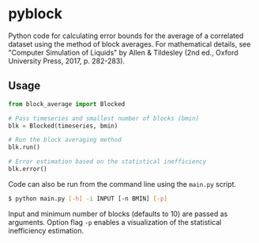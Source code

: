 # pyblock

Python code for calculating error bounds for the average of a correlated dataset using the method of block averages. For mathematical details, see "Computer Simulation of Liquids" by Allen & Tildesley (2nd ed., Oxford University Press, 2017, p. 282-283).

## Usage

```python
from block_average import Blocked

# Pass timeseries and smallest number of blocks (bmin)
blk = Blocked(timeseries, bmin)

# Run the block averaging method
blk.run()

# Error estimation based on the statistical inefficiency
blk.error()
```

Code can also be run from the command line using the ```main.py``` script.

```bash
$ python main.py [-h] -i INPUT [-n BMIN] [-p]
```

Input and minimum number of blocks (defaults to 10) are passed as arguments. Option flag ```-p``` enables a visualization of the statistical inefficiency estimation.